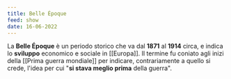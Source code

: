 ```yaml
---
title: Belle Époque
feed: show
date: 16-06-2022
---
```


La **Belle Époque** è un periodo storico che va dal **1871** al **1914** circa, e indica lo **sviluppo** economico e sociale  in [[Europa]]. Il termine fu coniato agli inizi della [[Prima guerra mondiale]] per indicare, contrariamente a quello si crede, l'idea per cui "**si stava meglio prima** della guerra".
